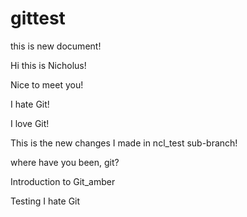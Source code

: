 gittest
=======

this is new document!

Hi this is Nicholus!

Nice to meet you!

I hate Git!

I love Git!

This is the new changes I made in ncl_test sub-branch!

where have you been, git?

Introduction to Git_amber


Testing
I hate Git
